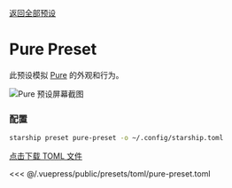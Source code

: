 [返回全部预设](./README.md#pure)

# Pure Preset

此预设模拟 [Pure](https://github.com/sindresorhus/pure) 的外观和行为。

![Pure 预设屏幕截图](/presets/img/pure-preset.png)

### 配置

```sh
starship preset pure-preset -o ~/.config/starship.toml
```

[点击下载 TOML 文件](/presets/toml/pure-preset.toml)

<<< @/.vuepress/public/presets/toml/pure-preset.toml
